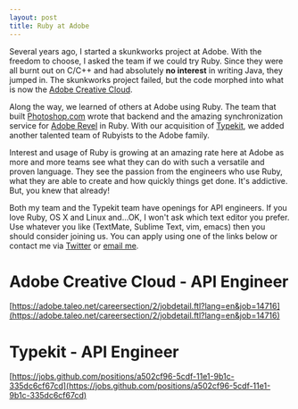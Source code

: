 ```yaml
---
layout: post
title: Ruby at Adobe
---
```


Several years ago, I started a skunkworks project at Adobe. With the freedom to choose, I asked the team if we could try Ruby. Since they were all burnt out on C/C++ and had absolutely **no interest** in writing Java, they jumped in. The skunkworks project failed, but the code morphed into what is now the [Adobe Creative Cloud](https://creative.adobe.com).

Along the way, we learned of others at Adobe using Ruby. The team that built [Photoshop.com](http://www.photoshop.com/) wrote that backend and the amazing synchronization service for [Adobe Revel](http://www.adoberevel.com/) in Ruby. With our acquisition of [Typekit](http://typekit.com), we added another talented team of Rubyists to the Adobe family.

Interest and usage of Ruby is growing at an amazing rate here at Adobe as more and more teams see what they can do with such a versatile and proven language. They see the passion from the engineers who use Ruby, what they are able to create and how quickly things get done. It's addictive. But, you knew that already!

Both my team and the Typekit team have openings for API engineers. If you love Ruby, OS X and Linux and...OK, I won't ask which text editor you prefer. Use whatever you like (TextMate, Sublime Text, vim, emacs) then you should consider joining us. You can apply using one of the links below or contact me via [Twitter](http://twitter.com/kstewart) or [email me](mailto:kstewart@adobe.com).

# Adobe Creative Cloud - API Engineer #
[https://adobe.taleo.net/careersection/2/jobdetail.ftl?lang=en&job=14716](https://adobe.taleo.net/careersection/2/jobdetail.ftl?lang=en&job=14716)

# Typekit - API Engineer #
[https://jobs.github.com/positions/a502cf96-5cdf-11e1-9b1c-335dc6cf67cd](https://jobs.github.com/positions/a502cf96-5cdf-11e1-9b1c-335dc6cf67cd)
